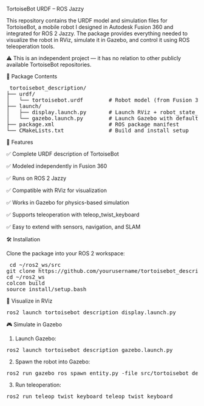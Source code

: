 TortoiseBot URDF – ROS Jazzy

This repository contains the URDF model and simulation files for TortoiseBot, a mobile robot I designed in Autodesk Fusion 360 and integrated for ROS 2 Jazzy. The package provides everything needed to visualize the robot in RViz, simulate it in Gazebo, and control it using ROS teleoperation tools.

⚠️ This is an independent project — it has no relation to other publicly available TortoiseBot repositories.


📂 Package Contents
<pre> tortoisebot_description/
├── urdf/
│   └── tortoisebot.urdf        # Robot model (from Fusion 360)
├── launch/
│   ├── display.launch.py       # Launch RViz + robot_state_publisher
│   └── gazebo.launch.py        # Launch Gazebo with default world
├── package.xml                 # ROS package manifest
└── CMakeLists.txt              # Build and install setup</pre>


🚀 Features

✅ Complete URDF description of TortoiseBot

✅ Modeled independently in Fusion 360

✅ Runs on ROS 2 Jazzy

✅ Compatible with RViz for visualization

✅ Works in Gazebo for physics-based simulation

✅ Supports teleoperation with teleop_twist_keyboard

✅ Easy to extend with sensors, navigation, and SLAM


🛠️ Installation

Clone the package into your ROS 2 workspace:

<pre> cd ~/ros2_ws/src
git clone https://github.com/yourusername/tortoisebot_description.git
cd ~/ros2_ws
colcon build
source install/setup.bash </pre>


👀 Visualize in RViz

<pre>ros2 launch tortoisebot_description display.launch.py</pre>


🎮 Simulate in Gazebo
1. Launch Gazebo:

<pre>ros2 launch tortoisebot_description gazebo.launch.py</pre>

2. Spawn the robot into Gazebo:

<pre>ros2 run gazebo_ros spawn_entity.py -file src/tortoisebot_description/urdf/tortoisebot.urdf -entity tortoisebot</pre>

3. Run teleoperation:

<pre>ros2 run teleop_twist_keyboard teleop_twist_keyboard</pre>


